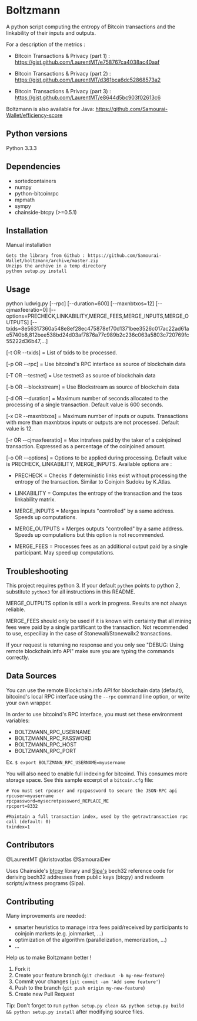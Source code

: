 # Boltzmann

A python script computing the entropy of Bitcoin transactions and the linkability of their inputs and outputs.

For a description of the metrics :

- Bitcoin Transactions & Privacy (part 1) : https://gist.github.com/LaurentMT/e758767ca4038ac40aaf

- Bitcoin Transactions & Privacy (part 2) : https://gist.github.com/LaurentMT/d361bca6dc52868573a2

- Bitcoin Transactions & Privacy (part 3) : https://gist.github.com/LaurentMT/e8644d5bc903f02613c6

Boltzmann is also available for Java: https://github.com/Samourai-Wallet/efficiency-score


## Python versions

Python 3.3.3


## Dependencies

- sortedcontainers
- numpy
- python-bitcoinrpc
- mpmath
- sympy
- chainside-btcpy (>=0.5.1)


## Installation


Manual installation
```
Gets the library from Github : https://github.com/Samourai-Wallet/boltzmann/archive/master.zip
Unzips the archive in a temp directory
python setup.py install
```



## Usage

python ludwig.py [--rpc] [--duration=600] [--maxnbtxos=12] [--cjmaxfeeratio=0] [--options=PRECHECK,LINKABILITY,MERGE_FEES,MERGE_INPUTS,MERGE_OUTPUTS] [--txids=8e56317360a548e8ef28ec475878ef70d1371bee3526c017ac22ad61ae5740b8,812bee538bd24d03af7876a77c989b2c236c063a5803c720769fc55222d36b47,...]

[-t OR --txids] = List of txids to be processed.

[-p OR --rpc] = Use bitcoind's RPC interface as source of blockchain data

[-T OR --testnet] = Use testnet3 as source of blockchain data

[-b OR --blockstream] = Use Blockstream as source of blockchain data

[-d OR --duration] = Maximum number of seconds allocated to the processing of a single transaction.
                     Default value is 600 seconds.

[-x OR --maxnbtxos] = Maximum number of inputs or ouputs.
                      Transactions with more than maxnbtxos inputs or outputs are not processed.
                      Default value is 12.    

[-r OR --cjmaxfeeratio] = Max intrafees paid by the taker of a coinjoined transaction.
                          Expressed as a percentage of the coinjoined amount.

[-o OR --options] = Options to be applied during processing.
                    Default value is PRECHECK, LINKABILITY, MERGE_INPUTS.
                    Available options are :

- PRECHECK = Checks if deterministic links exist without processing the entropy of the transaction. Similar to Coinjoin Sudoku by K.Atlas.

- LINKABILITY = Computes the entropy of the transaction and the txos linkability matrix.

- MERGE_INPUTS = Merges inputs "controlled" by a same address. Speeds up computations.

- MERGE_OUTPUTS = Merges outputs "controlled" by a same address. Speeds up computations but this option is not recommended.

- MERGE_FEES = Processes fees as an additional output paid by a single participant. May speed up computations.


## Troubleshooting

This project requires python 3. If your default `python` points to python 2, substitute `python3` for all instructions in this README.

MERGE_OUTPUTS option is still a work in progress. Results are not always reliable.

MERGE_FEES should only be used if it is known with certainty that all mining fees were paid by a single partificant to the transaction. Not recommended to use, especillay in the case of Stonewall/Stonewallx2 transactions.

If your request is returning no response and you only see "DEBUG: Using remote blockchain.info API" make sure you are typing the commands correctly.

## Data Sources

You can use the remote Blockchain.info API for blockchain data (default), bitcoind's local RPC interface using the `--rpc` command line option, or write your own wrapper.

In order to use bitcoind's RPC interface, you must set these environment variables:
* BOLTZMANN_RPC_USERNAME
* BOLTZMANN_RPC_PASSWORD
* BOLTZMANN_RPC_HOST
* BOLTZMANN_RPC_PORT

Ex. `$ export BOLTZMANN_RPC_USERNAME=myusername`

You will also need to enable full indexing for bitcoind. This consumes more storage space. See this sample excerpt of a `bitcoin.cfg` file:
```
# You must set rpcuser and rpcpassword to secure the JSON-RPC api
rpcuser=myusername
rpcpassword=mysecretpassword_REPLACE_ME
rpcport=8332

#Maintain a full transaction index, used by the getrawtransaction rpc call (default: 0)
txindex=1
```

## Contributors
@LaurentMT
@kristovatlas
@SamouraiDev

Uses Chainside's [btcpy](https://github.com/chainside/btcpy) library and [Sipa's](https://github.com/sipa/bech32/tree/master/ref/python) bech32 reference code for deriving bech32 addresses from public keys (btcpy) and redeem scripts/witness programs (Sipa).

## Contributing

Many improvements are needed:
 - smarter heuristics to manage intra fees paid/received by participants to coinjoin markets (e.g. joinmarket, ...)
 - optimization of the algorithm (parallelization, memorization, ...)
 - ...

Help us to make Boltzmann better !

1. Fork it
2. Create your feature branch (`git checkout -b my-new-feature`)
3. Commit your changes (`git commit -am 'Add some feature'`)
4. Push to the branch (`git push origin my-new-feature`)
5. Create new Pull Request

Tip: Don't forget to run `python setup.py clean && python setup.py build && python setup.py install` after modifying source files.
